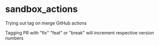 # sandbox_actions
Trying out tag on merge GitHub actions

Tagging PR with "fix" "feat" or "break" will increment respective version numbers
